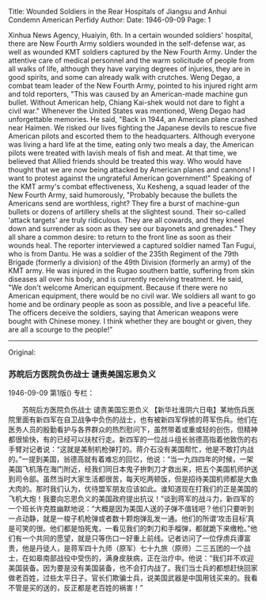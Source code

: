 Title: Wounded Soldiers in the Rear Hospitals of Jiangsu and Anhui Condemn American Perfidy
Author:
Date: 1946-09-09
Page: 1

Xinhua News Agency, Huaiyin, 6th. In a certain wounded soldiers' hospital, there are New Fourth Army soldiers wounded in the self-defense war, as well as wounded KMT soldiers captured by the New Fourth Army. Under the attentive care of medical personnel and the warm solicitude of people from all walks of life, although they have varying degrees of injuries, they are in good spirits, and some can already walk with crutches. Weng Degao, a combat team leader of the New Fourth Army, pointed to his injured right arm and told reporters, "This was caused by an American-made machine gun bullet. Without American help, Chiang Kai-shek would not dare to fight a civil war." Whenever the United States was mentioned, Weng Degao had unforgettable memories. He said, "Back in 1944, an American plane crashed near Haimen. We risked our lives fighting the Japanese devils to rescue five American pilots and escorted them to the headquarters. Although everyone was living a hard life at the time, eating only two meals a day, the American pilots were treated with lavish meals of fish and meat. At that time, we believed that Allied friends should be treated this way. Who would have thought that we are now being attacked by American planes and cannons! I want to protest against the ungrateful American government!" Speaking of the KMT army's combat effectiveness, Xu Kesheng, a squad leader of the New Fourth Army, said humorously, "Probably because the bullets the Americans send are worthless, right? They fire a burst of machine-gun bullets or dozens of artillery shells at the slightest sound. Their so-called 'attack targets' are truly ridiculous. They are all cowards, and they kneel down and surrender as soon as they see our bayonets and grenades." They all share a common desire: to return to the front line as soon as their wounds heal. The reporter interviewed a captured soldier named Tan Fugui, who is from Dantu. He was a soldier of the 235th Regiment of the 79th Brigade (formerly a division) of the 49th Division (formerly an army) of the KMT army. He was injured in the Rugao southern battle, suffering from skin diseases all over his body, and is currently receiving treatment. He said, "We don't welcome American equipment. Because if there were no American equipment, there would be no civil war. We soldiers all want to go home and be ordinary people as soon as possible, and live a peaceful life. The officers deceive the soldiers, saying that American weapons were bought with Chinese money. I think whether they are bought or given, they are all a scourge to the people!"



<hr /> 

Original: 


### 苏皖后方医院负伤战士  谴责美国忘恩负义

1946-09-09
第1版()
专栏：

　　苏皖后方医院负伤战士
    谴责美国忘恩负义
    【新华社淮阴六日电】某地伤兵医院里面有新四军在自卫战争中负伤的战士，也有被新四军俘掳的蒋军伤兵。他们在医务人员的殷勤看护与各界群众的热烈慰问下，虽然带着或重或轻的创伤，但精神都很愉快，有的已经可以扶杖行走。新四军的一位战斗组长翁德高指着他致伤的右手臂对记者说：“这就是美制机枪弹打的。蒋介石没有美国帮忙，他是不敢打内战的。”一提到美国，翁德高就有着难忘的回忆，他说：“当一九四四年的时候，一架美国飞机落在海门附近，经我们同日本鬼子拚刺刀才救出来，把五个美国机师护送到司令部。虽然当时大家生活都很苦，每天吃两顿饭，但是招待美国机师都是大鱼大肉的。那时我们认为，优待盟军朋友应该如此。谁知道现在打我们的正是美国的飞机大炮！我要向忘恩负义的美国政府提出抗议！”谈到蒋军的战斗力，新四军的一个班长许克胜幽默地说：“大概是因为美国人送的子弹不值钱吧？他们只要听到一点动静，就是一梭子机枪弹或者数十颗炮弹乱发一通。他们的所谓‘攻击目标’真是可笑的很。他们都是怕死鬼，一看见我们的刺刀和手榴弹，都就跪下来缴枪。”他们有一个共同的愿望，就是只等伤口一好重上前线。记者访问了一位俘虏兵谭富贵，他是丹徒人，是蒋军四十九师（原军）七十九旅（原师）二三五团的一个战士，在如皋南部战役中受伤的，满身皮肤病，正在治疗中。他说：“我们并不欢迎美国装备。因为要是没有美国装备，也不会打内战了。我们当士兵的都想赶快回家做老百姓，过些太平日子。官长们欺骗士兵，说美国武器是中国用钱买来的。我看不管是买的送的，反正都是老百姓的祸害！”
